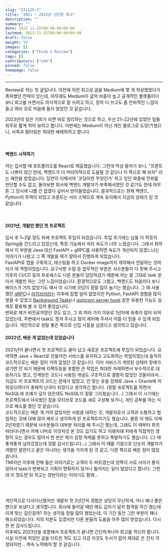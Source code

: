 ```yaml
---
slug: "231125-1"
title: "2021 ~ 2022년 간단한 회고"
description: ""
summary: ""
date: 2023-11-25T00:00:00+09:00
lastmod: 2023-11-25T00:00:00+09:00
draft: false
weight: 50
images: []
categories: ["Think & Review"]
tags: []
contributors: ["LHU"]
pinned: false
homepage: false
---
```


---

Review로 적는 첫 글입니다. 이전에 이런 회고성 글을 Medium에 몇 개 작성했었다가 폭파했던 전력이 있는데, 아무래도 Medium이 글의 비중이 높고 공개적인 플랫폼이다 보니 회고를 쓰면서도 의식적으로 잘 쓰려고 하고, 정작 다 쓰고도 좀 인위적인 느낌이 들고 여러 모로 마음에 들지 않았던 것 같습니다.

2023년의 일은 기회가 되면 따로 정리하는 것으로 하고, 우선 21~22년에 있었던 일들 위주로 짧게 적어 보려고 합니다. 이번에는 Medium이 아닌 개인 블로그로 도망(?)쳤으니, 사족과 필터링은 최대한 배제하려고 합니다.

<br>

#### 백엔드 시작하기

저는 입사할 때 포트폴리오를 React로 제출했습니다. 그런데 막상 들어가 보니, "프론트도 나쁘지 않긴 한데, 백엔드가 더 커리어적으로 도움될 것 같으니 이 쪽으로 해 보자" 라는 제안을 받았습니다. 당연히 이제서야 '코딩이란 무엇인가' 하고 있던 와중에 진위를 판단할 수도 없고, 돌아보면 회사에 백엔드 개발자가 부족해서였던 것 같기도 한데 아무튼 그 당시에 나쁠 건 없겠다 싶어서 받아들였습니다. 결과적으로는 현재 백엔드, Python이 주력이 되었고 프론트는 서브 스택으로 계속 유지해서 지금의 상태가 된 것 같습니다.

<br>

#### 2021년, 개발만 했던 첫 프로젝트

입사 후 1~2달 정도 뒤에 프로젝트 투입이 되었습니다. 투입 초기에는 남들 다 하듯이 Spring을 건드리고 있었는데, 특정 기능에서 처리 속도가 너무 느렸습니다. 그래서 회의에서 이 부분을 Java 대신 FastAPI + gRPC를 사용하면 속도가 개선되지 않겠느냐는 이야기가 나왔고 그 쪽 개발을 제가 맡아서 진행하게 되었습니다.  
FastAPI로 앱을 구축하고, 테스팅을 하고 Docker image까지 제작해서 전달하는 것까지가 제 역할이었습니다. 요구사항 수렴 등 업무적인 부분은 사수분들이 다 컷해 주시고 이후의 CI/CD 등의 프로세스도 다른 분들이 담당하셨기 때문에 저는 말 그대로 task 받아서 개발만 하는 그런 느낌이었습니다. 환경적으로도 그랬고, 백엔드도 처음이다 보니 베이스가 거의 없었기도 해서 이 시기에 코딩이 정말 많이 늘기는 했습니다. 그 때 사용했던 [gRPC][ref0]나 [라이브러리][ref1]는 이후에 접할 일이 없었지만 Python, FastAPI 경험을 많이 쌓을 수 있었고 [Background Tasks][ref2]나 [gunicorn server hook][ref3] 같은 유용한 기능도 실제로 활용해 볼 수 있어 좋았습니다.  
번외로 제가 비전공자였던 것도 있고, 그 외 여러 가지 이유로 1년차에 위축이 많이 되어 있었는데, 주변에서 task도 챙겨 주시고 많이 케어해 주셔서 저를 더 믿을 수 있게 되었습니다. 개인적으로 정말 좋은 쪽으로 신입 시절을 넘겼다고 생각하고 있습니다.

#### 2022년, 배운 게 없었는데 있었습니다

2021년이 끝나면서 첫 프로젝트도 끝이 났고 새로운 프로젝트에 투입이 되었습니다. 요약하면 Java + React로 만들어진 서비스를 유지하고 고도화하는 작업이었는데 솔직히 코드적으로는 배운 점이 거의 없었던 것 같습니다. 이미 서비스가 개방된 상태라 장애가 생기면 안 되기 때문에 리팩토링을 포함한 큰 작업은 최대한 자제하면서 보수적으로 대응하기도 했고, 인계받은 코드나 사용된 개념도 구조적으로 결함이 많았던 것들이라서... 지금도 이 프로젝트의 코드는 문제가 많았고, 안 맞는 옷을 강제로 Java + Oracle에 끼워넣으려다가 총체적 난국이 되었다고 생각하긴 합니다. (정말 프로젝트를 하면서 NoSQL에 조예가 깊지 않은데도 NoSQL이 정말 그리웠습니다...) 그래서 이 시기에는 프로젝트에서 아쉬웠던 점을 모티브로 코드를 새로 구성해 보거나, 개인 공부를 하는 식으로 해소를 했던 것 같습니다.  
코드적으로는 배운 게 거의 없었지만 사람을 대하는 것, 개발자로서 고객과 소통하고 협업하는 것에 대해 많이 배우고 생각하게 된 프로젝트이기도 했습니다. 물론 이 때도 이제 2년차였기 때문에 사수분들이 대부분 처리를 해 주시긴 했는데, 그래도 이 때부터 회의 따라다니면서 어깨 너머로 이것저것 본 것도 있기도 하고 이래저래 저에게 직접적인 영향이 오는 경우도 많아서 한 번은 제가 감정 억제를 못하고 폭발하기도 했습니다. (그 때 좋게좋게 넘어갔었는데 정말 감사드립니다...) 그래서 이 때를 기점으로 단순히 개발자가 개발만 잘한다고 끝은 아니라는 생각을 가지게 된 것 같고, 다른 쪽으로 배운 점이 많았습니다.  
TMI지만 이후에 전해 들은 이야기로는 고객이 두 파트였는데 양쪽이 서로 사이가 좋지 않아서 task가 번복되고 기획이 명확하지 않거나 틀어지는 일이 많았다고 합니다. 그런데 이 정도면 SI 치고는 양반이라는 이야기도 함께...

<br>
<br>

개인적으로 다사다난했지만 개발자 첫 2년간의 경험은 상당히 무난하게, 아니 꽤나 좋은 편으로 보냈다고 생각합니다. 회사에 들어갈 때만 해도 갑자기 덜컥 합격을 하긴 했는데 이게 맞는 길인걸까? 하는 생각을 정말 많이 했었는데, 이 기간 동안 그런 부분이 꽤나 해소되었습니다. 저의 지분도 있겠지만 다른 분들의 도움을 아주 많이 받았습니다. 다시 한 번 감사드립니다.  
이후에도 2023년을 포함해서 프로젝트가 끝나면 간단하게나마 회고를 적으려 합니다. 사실 이전에 적었던 글을 터트린 적도 있고 지금 이것도 두서가 없어 제대로 쓴 건지 걱정되지만... 계속 노력해야 할 것 같습니다.

[ref0]: https://grpc.io
[ref1]: https://github.com/triton-inference-server/server
[ref2]: https://fastapi.tiangolo.com/tutorial/background-tasks/
[ref3]: https://docs.gunicorn.org/en/stable/settings.html#server-hooks
